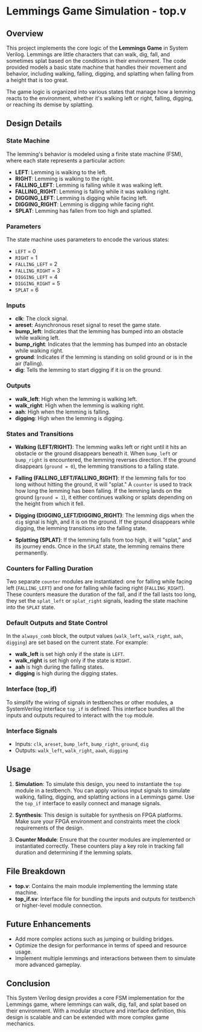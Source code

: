 # Lemmings Game Simulation - top.v

## Overview

This project implements the core logic of the **Lemmings Game** in System Verilog. Lemmings are little characters that can walk, dig, fall, and sometimes splat based on the conditions in their environment. The code provided models a basic state machine that handles their movement and behavior, including walking, falling, digging, and splatting when falling from a height that is too great.

The game logic is organized into various states that manage how a lemming reacts to the environment, whether it's walking left or right, falling, digging, or reaching its demise by splatting.

## Design Details

### State Machine

The lemming's behavior is modeled using a finite state machine (FSM), where each state represents a particular action:

- **LEFT**: Lemming is walking to the left.
- **RIGHT**: Lemming is walking to the right.
- **FALLING_LEFT**: Lemming is falling while it was walking left.
- **FALLING_RIGHT**: Lemming is falling while it was walking right.
- **DIGGING_LEFT**: Lemming is digging while facing left.
- **DIGGING_RIGHT**: Lemming is digging while facing right.
- **SPLAT**: Lemming has fallen from too high and splatted.

### Parameters

The state machine uses parameters to encode the various states:

- `LEFT` = 0
- `RIGHT` = 1
- `FALLING_LEFT` = 2
- `FALLING_RIGHT` = 3
- `DIGGING_LEFT` = 4
- `DIGGING_RIGHT` = 5
- `SPLAT` = 6

### Inputs

- **clk**: The clock signal.
- **areset**: Asynchronous reset signal to reset the game state.
- **bump_left**: Indicates that the lemming has bumped into an obstacle while walking left.
- **bump_right**: Indicates that the lemming has bumped into an obstacle while walking right.
- **ground**: Indicates if the lemming is standing on solid ground or is in the air (falling).
- **dig**: Tells the lemming to start digging if it is on the ground.

### Outputs

- **walk_left**: High when the lemming is walking left.
- **walk_right**: High when the lemming is walking right.
- **aah**: High when the lemming is falling.
- **digging**: High when the lemming is digging.

### States and Transitions

- **Walking (LEFT/RIGHT)**: The lemming walks left or right until it hits an obstacle or the ground disappears beneath it. When `bump_left` or `bump_right` is encountered, the lemming reverses direction. If the ground disappears (`ground = 0`), the lemming transitions to a falling state.
  
- **Falling (FALLING_LEFT/FALLING_RIGHT)**: If the lemming falls for too long without hitting the ground, it will "splat." A `counter` is used to track how long the lemming has been falling. If the lemming lands on the ground (`ground = 1`), it either continues walking or splats depending on the height from which it fell.

- **Digging (DIGGING_LEFT/DIGGING_RIGHT)**: The lemming digs when the `dig` signal is high, and it is on the ground. If the ground disappears while digging, the lemming transitions into the falling state.

- **Splatting (SPLAT)**: If the lemming falls from too high, it will "splat," and its journey ends. Once in the `SPLAT` state, the lemming remains there permanently.

### Counters for Falling Duration

Two separate `counter` modules are instantiated: one for falling while facing left (`FALLING_LEFT`) and one for falling while facing right (`FALLING_RIGHT`). These counters measure the duration of the fall, and if the fall lasts too long, they set the `splat_left` or `splat_right` signals, leading the state machine into the `SPLAT` state.

### Default Outputs and State Control

In the `always_comb` block, the output values (`walk_left`, `walk_right`, `aah`, `digging`) are set based on the current state. For example:

- **walk_left** is set high only if the state is `LEFT`.
- **walk_right** is set high only if the state is `RIGHT`.
- **aah** is high during the falling states.
- **digging** is high during the digging states.

### Interface (top_if)

To simplify the wiring of signals in testbenches or other modules, a SystemVerilog interface `top_if` is defined. This interface bundles all the inputs and outputs required to interact with the `top` module.

### Interface Signals

- Inputs: `clk`, `areset`, `bump_left`, `bump_right`, `ground`, `dig`
- Outputs: `walk_left`, `walk_right`, `aaah`, `digging`

## Usage

1. **Simulation**: To simulate this design, you need to instantiate the `top` module in a testbench. You can apply various input signals to simulate walking, falling, digging, and splatting actions in a Lemmings game. Use the `top_if` interface to easily connect and manage signals.

2. **Synthesis**: This design is suitable for synthesis on FPGA platforms. Make sure your FPGA environment and constraints meet the clock requirements of the design.

3. **Counter Module**: Ensure that the counter modules are implemented or instantiated correctly. These counters play a key role in tracking fall duration and determining if the lemming splats.

## File Breakdown

- **top.v**: Contains the main module implementing the lemming state machine.
- **top_if.sv**: Interface file for bundling the inputs and outputs for testbench or higher-level module connection.

## Future Enhancements

- Add more complex actions such as jumping or building bridges.
- Optimize the design for performance in terms of speed and resource usage.
- Implement multiple lemmings and interactions between them to simulate more advanced gameplay.

## Conclusion

This System Verilog design provides a core FSM implementation for the Lemmings game, where lemmings can walk, dig, fall, and splat based on their environment. With a modular structure and interface definition, this design is scalable and can be extended with more complex game mechanics.
